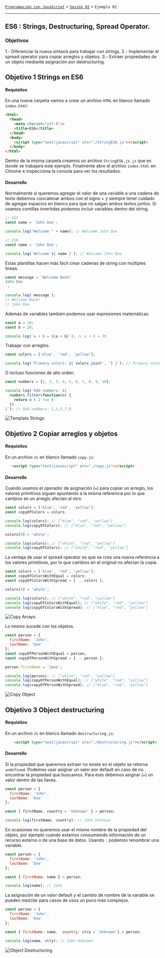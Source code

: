 [`Programación con JavaScript`](../../Readme.md) > [`Sesión 02`](../Readme.md) > `Ejemplo 02`

---

##  ES6 : Strings, Destructuring, Spread Operator.

### Objetivos

1.- Diferenciar la nueva sintaxis para trabajar con strings.
2.- Implementar el spread operator para copiar arreglos y objetos.
3.- Extraer propiedades de un objeto mediante asignación por destructuring.

## Objetivo 1 Strings en ES6

#### Requisitos

En una nueva carpeta vamos a crear un archivo `HTML` en blanco llamado `index.html`:

```html
<html>
  <head>
    <meta charset="utf-8"/>
    <title>ES6</title>
  </head>
  <body>
    <script type="text/javascript" src="./StringES6.js"></script>
  </body>
</html>
```

Dentro de la misma carpeta creamos un archivo `StringES6.js.js` que es donde
se trabajará este ejemplo. Finalmente abre el archivo `index.html`
en Chrome e inspecciona la consola para ver los resultados.

#### Desarrollo

Normalmente si queremos agregar el valor de una variable a una cadena de texto debemos concatenar ambos con el signo +
y siempre tener cuidado de agregar espacios en blanco para que no salgan ambos textos juntos. Si usamos comillas
invertidas podemos incluir variables dentro del string.

```javascript
// ES5
const name = 'John Doe';

console.log("Welcome " + name); // Welcome John Doe

// ES6
const name = 'John Doe';

console.log(`Welcome ${ name }`); // Welcome John Doe
```

Estas plantillas hacen más fácil crear cadenas de string con múltiples líneas.

```javascript
const message = `Welcome Back!
John Doe
`;

console.log( message ); 
// Welcome Back!
// John Doe
```

Además de variables también podemos usar expresiones matemáticas.

```javascript
const a = 10;
const b = 20;

console.log(`a + b = ${a + b}`); // a + b = 30 
```

Trabajar con arreglos.

```javascript
const colors = ['blue', 'red', 'yellow'];

console.log(`Primary colors: ${ colors.join(', ') }`); // Primary colors: blue, red, yellow
```

O incluso funciones de alto orden.

```javascript
const numbers = [1, 2, 3, 4, 5, 6, 7, 8, 9, 10];

console.log(`Odd numbers: ${ 
  numbers.filter(function(n) { 
    return n % 2 !== 0 
  }) 
}`); // Odd numbers: 1,3,5,7,9
```

![Template Strings](./assets/template-strings.png)



## Objetivo 2 Copiar arreglos y objetos

#### Requisitos

En un archivo `Js` en blanco llamado `copy.js`:

```html
   <script type="text/javascript" src="./copy.js"></script>
```

#### Desarrollo

Cuando usamos el operador de asignación (`=`) para copiar un arreglo, los valores primitivos siguen apuntando a la misma
referencia por lo que cambios en un arreglo afectan al otro.

```javascript
const colors = ['blue', 'red', 'yellow'];
const copyOfColors = colors;

console.log(colors); // ["blue", "red", "yellow"]
console.log(copyOfColors); // ["blue", "red", "yellow"]

colors[0] = 'white';

console.log(colors); // ["white", "red", "yellow"]
console.log(copyOfColors); // ["white", "red", "yellow"]
```

La ventaja de usar el spread operator es que se crea una nueva referencia a los valores primitivos, por lo que cambios 
en el original no afectan la copia.

```javascript
const colors = ['blue', 'red', 'yellow'];
const copyOfColorsWithEqual = colors;
const copyOfColorsWithSpread = [ ...colors ];

colors[0] = 'white';

console.log(colors); // ["white", "red", "yellow"]
console.log(copyOfColorsWithEqual); // ["white", "red", "yellow"]
console.log(copyOfColorsWithSpread); // ["blue", "red", "yellow"]
```

![Copy Arrays](./assets/spread-array.png)

Lo mismo sucede con los objetos.

```javascript
const person = {
  firstName: 'John',
  lastName: 'Doe'
};
const copyOfPersonWithEqual = person;
const copyOfPersonWithSpread = { ...person };

person.firstName = 'Jane';

console.log(person); // ["white", "red", "yellow"]
console.log(copyOfPersonWithEqual); // ["white", "red", "yellow"]
console.log(copyOfPersonWithSpread); // ["blue", "red", "yellow"]
```

![Copy Object](./assets/spread-object.png)


## Objetivo 3 Object destructuring

#### Requisitos

En  un archivo `Js` en blanco llamado `destructuring.js`:

```html
    <script type="text/javascript" src="./destructuring.js"></script>
 ```
#### Desarrollo

Si la propiedad que queremos extraer no existe en el objeto se retorna `undefined`. Podemos usar asignar un valor por 
default en caso de no encontrar la propiedad que buscamos. Para esto debemos asignar (`=`) un valor dentro de las llaves.

```javascript
const person = {
  firstName: 'John',
  lastName: 'Doe'
};

const { firstName, country = 'Unknown' } = person;

console.log(firstName, country); // John Unknown
```

En ocasiones no queremos usar el mismo nombre de la propiedad del objeto, por ejemplo cuando estamos consumiendo 
información de un recurso externo o de una base de datos. Usando `:` podemos renombrar una variable.

```javascript
const person = {
  firstName: 'John',
  lastName: 'Doe'
};

const { firstName: name } = person;

console.log(name); // John 
```

La asignación de un valor default y el cambio de nombre de la variable se pueden mezclar para casos de usos un poco más
complejos.

```javascript
const person = {
  firstName: 'John',
  lastName: 'Doe'
};

const { firstName: name,  country: ctry = 'Unknown'} = person;

console.log(name, ctry); // John Unknown
```

![Object Destructuring](./assets/destructuring.png)